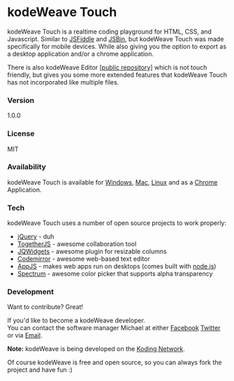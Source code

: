 # kodeWeave Touch
kodeWeave Touch is a realtime coding playground for HTML, CSS, and Javascript. Similar to [JSFiddle](http://jsfiddle.net/) and [JSBin](http://jsbin.com/), but kodeWeave Touch was made specifically for mobile devices. While also giving you the option to export as a desktop application and/or a chrome application.

There is also kodeWeave Editor [[public repository]](https://github.com/mikethedj4/kodeWeave) which is not touch friendly, but gives you some more extended features that kodeWeave Touch has not incorporated like multiple files.

### Version
1.0.0

### License
MIT

### Availability
kodeWeave Touch is available for [Windows](http://sourceforge.net/projects/kodeweave/files/latest/download?source=navbar), [Mac](http://sourceforge.net/projects/kodeweave/files/latest/download?source=navbar), [Linux](http://sourceforge.net/projects/kodeweave/files/latest/download?source=navbar) and as a [Chrome](https://chrome.google.com/webstore/detail/kodeweave/pdooakoifjbjkjhjgfhlknnildhbnncl) Application.

### Tech
kodeWeave Touch uses a number of open source projects to work properly:

* [jQuery](http://jquery.com/) - duh
* [TogetherJS](https://togetherjs.com/) - awesome collaboration tool
* [JQWidgets](http://www.jqwidgets.com/jquery-widgets-demo/demos/jqxsplitter/index.htm#demos/jqxsplitter/nested-splitters.htm) - awesome plugin for resizable columns 
* [Codemirror](http://codemirror.net/) - awesome web-based text editor
* [AppJS](http://appjs.com/) - makes web apps run on desktops (comes built with [node.js](http://nodejs.org/))
* [Spectrum](http://bgrins.github.io/spectrum/) - awesome color picker that supports alpha transparency

### Development

Want to contribute? Great!  

If you'd like to become a kodeWeave developer.  
You can contact the software manager Michael at either [Facebook](http://facebook.com/mikethedj4) [Twitter](http://twitter.com/mikethedj4) or via [Email](mailto:mikethedj4@yahoo.com).

**Note:** kodeWeave is being developed on the [Koding Network](http://koding.com/). 

Of course kodeWeave is free and open source, so you can always fork the project and have fun :)
